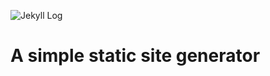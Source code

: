 ![Jekyll Log](https://jekyllrb.com/img/logo-2x.png "Jekyll Logo")

# A simple static site generator
<!-- next-slide -->